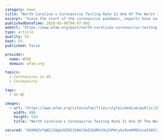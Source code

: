 ```yaml
---
category: news
title: "North Carolina's Coronavirus Testing Rate Is One Of The Worst In Nation"
excerpt: "Since the start of the coronavirus pandemic, experts have said testing is the key to stopping the spread. But North Carolina now ranks 45th out of 50"
publishedDateTime: 2020-05-06T08:47:00Z
webUrl: "https://www.wfae.org/post/north-carolinas-coronavirus-testing-rate-one-worst-nation"
type: article
quality: 55
heat: 55
published: false

provider:
  name: WFAE
  domain: wfae.org

topics:
  - Coronavirus in US
  - Coronavirus

tags:
  - US-NC

images:
  - url: "https://www.wfae.org/sites/wfae/files/styles/medium/public/202003/200228-cdc-coronavirus-test-kit-ew-203p_7e584f788a388eeb47ca6798138498f0.fit-2000w.jpg"
    width: 800
    height: 534
    title: "North Carolina's Coronavirus Testing Rate Is One Of The Worst In Nation"

secured: "b5URHZvfqNIJ2QqkXdZ0J250ml5mIXGdMvCHu2VPAryGz9veKM9Xina3SAhlz2SSK4gfv7yzKnAOLDDW5v3T9ynRqoebWy9uQjyCs73d+BnAPIbM45Bw6yI6VLEHesm9/hOJY8TDVuZfvSOvvrECdQsR5b88epECDBfs6sOK1bPo32iAwCgIyVJ+v1ODzf5WizJ34bRfm3XqC1+YxMkzMvcRznFkV384ZoGrxPLegWPBA/6MCf77bqZ4F3wYvuSJmdhzrt3UEBUfumQ/xM4RLMKXUI4hvELps7foDeoCJrPX21xg3ApD8Gy1TlNDgmtDfwEVfku8ODSWmJ+Xmm8oNp9SIZX1Vzmrvtefal7Dm/ImoGly82Hf20DYUOrLNhQ2TYlP2Iv4tdFmP1eSgZxIjwew5gioTxDl6/5OHBzgQTeSJUrQTSX/zObuXhQ7npFBtAAd+ZNZAB23AE4ZQifnN+mbM2SVlB08HZ0zGK8NKwg=;s0hUHv7+uocrk+VklXljMg=="
---
```


